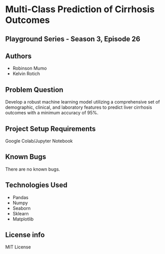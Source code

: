 # Multi-Class Prediction of Cirrhosis Outcomes
## Playground Series - Season 3, Episode 26

## Authors
- Robinson Mumo
- Kelvin Rotich

## Problem Question
Develop a robust machine learning model utilizing a comprehensive set of demographic, clinical, and laboratory features to predict liver cirrhosis outcomes with a minimum accuracy of 95%.

## Project Setup Requirements
Google Colab/Jupyter Notebook

## Known Bugs
There are no known bugs.

## Technologies Used
- Pandas
- Numpy
- Seaborn
- Sklearn
- Matplotlib

## License info
MIT License
